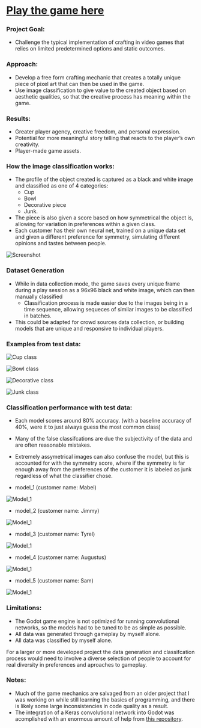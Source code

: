 # [Play the game here](https://owenbrush.itch.io/pixel-pottery)

### Project Goal:

* Challenge the typical implementation of crafting in video games that relies on limited predetermined options and static outcomes.

### Approach:

* Develop a free form crafting mechanic that creates a totally unique piece of pixel art that can then be used in the game.
* Use image classification to give value to the created object based on aesthetic qualities, so that the creative process has meaning within the game.	

### Results:
* Greater player agency, creative freedom, and personal expression.
* Potential for more meaningful story telling that reacts to the player’s own creativity.
* Player-made game assets.

### How the image classification works:
* The profile of the object created is captured as a black and white image and classified as one of 4 categories:
  * Cup
  * Bowl
  * Decorative piece
  * Junk.
* The piece is also given a score based on how symmetrical the object is, allowing for variation in preferences within a given class.
* Each customer has their own neural net, trained on a unique data set and given a different preference for symmetry, simulating different opinions and tastes between people.

![Screenshot](/screenshot.png?raw=true "Optional Title")

### Dataset Generation
* While in data collection mode, the game saves every unique frame during a play session as a 96x96 black and white image, which can then manually classified
  * Classification process is made easier due to the images being in a time sequence, allowing sequeces of similar images to be classified in batches.
* This could be adapted for crowd sources data collection, or building models that are unique and responsive to individual players.

### Examples from test data:
![Cup class](/pixel_pottery_modelling/graphs/cup_class.png?raw=true "Optional Title")

![Bowl class](/pixel_pottery_modelling/graphs/bowl_class.png?raw=true "Optional Title")

![Decorative class](/pixel_pottery_modelling/graphs/decorative_class.png?raw=true "Optional Title")

![Junk class](/pixel_pottery_modelling/graphs/junk_class.png?raw=true "Optional Title")

### Classification performance with test data:
* Each model scores around 80% accuracy.  (with a baseline accuracy of 40%, were it to just always guess the most common class)
* Many of the false classifcations are due the subjectivity of the data and are often reasonable mistakes.
* Extremely assymetrical images can also confuse the model, but this is accounted for with the symmetry score, where if the symmetry is far enough away from the preferences of the customer it is labeled as junk regardless of what the classifier chose.


* model_1 (customer name: Mabel)

![Model_1](/pixel_pottery_modelling/graphs/model_1.png?raw=true "Optional Title")

* model_2 (customer name: Jimmy)

![Model_1](/pixel_pottery_modelling/graphs/model_2.png?raw=true "Optional Title")

* model_3 (customer name: Tyrel)

![Model_1](/pixel_pottery_modelling/graphs/model_3.png?raw=true "Optional Title")

* model_4 (customer name: Augustus)

![Model_1](/pixel_pottery_modelling/graphs/model_4.png?raw=true "Optional Title")

* model_5 (customer name: Sam)

![Model_1](/pixel_pottery_modelling/graphs/model_5.png?raw=true "Optional Title")

### Limitations:
* The Godot game engine is not optimized for running convolutional networks, so the models had to be tuned to be as simple as possible.
* All data was generated through gameplay by myself alone.
* All data was classified by myself alone.

For a larger or more developed project the data generation and classifcation process would need to involve a diverse selection of people to account for real diversity in preferences and aproaches to gameplay.

### Notes:
* Much of the game mechanics are salvaged from an older project that I was working on while still learning the basics of programming, and there is likely some large inconsistencies in code quality as a result.
* The integration of a Keras convolutional network into Godot was acomplished with an enormous amount of help from [this repository](https://github.com/postcode-x/godot-keras).
